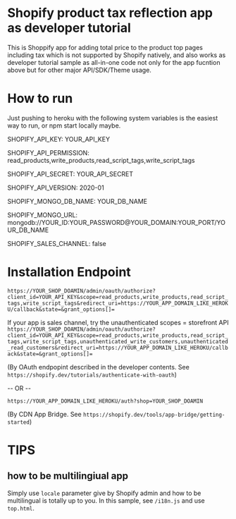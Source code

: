 # Shopify product tax reflection app as developer tutorial
This is Shoppify app for adding total price to the product top pages including tax which is not supported by Shopify natively, and 
also works as developer tutorial sample as all-in-one code not only for the app fucntion above but for other major API/SDK/Theme usage.

# How to run
Just pushing to heroku with the following system variables is the easiest way to run, or npm start locally maybe.

SHOPIFY_API_KEY:        YOUR_API_KEY

SHOPIFY_API_PERMISSION: read_products,write_products,read_script_tags,write_script_tags

SHOPIFY_API_SECRET:     YOUR_API_SECRET

SHOPIFY_API_VERSION:    2020-01

SHOPIFY_MONGO_DB_NAME:  YOUR_DB_NAME

SHOPIFY_MONGO_URL:      mongodb://YOUR_ID:YOUR_PASSWORD@YOUR_DOMAIN:YOUR_PORT/YOUR_DB_NAME

SHOPIFY_SALES_CHANNEL:     false

# Installation Endpoint
`https://YOUR_SHOP_DOAMIN/admin/oauth/authorize?client_id=YOUR_API_KEY&scope=read_products,write_products,read_script_tags,write_script_tags&redirect_uri=https://YOUR_APP_DOMAIN_LIKE_HEROKU/callback&state=&grant_options[]=` 

If your app is sales channel, try the unauthenticated scopes = storefront API
`https://YOUR_SHOP_DOAMIN/admin/oauth/authorize?client_id=YOUR_API_KEY&scope=read_products,write_products,read_script_tags,write_script_tags,unauthenticated_write_customers,unauthenticated_read_customers&redirect_uri=https://YOUR_APP_DOMAIN_LIKE_HEROKU/callback&state=&grant_options[]=` 

(By OAuth endpopint described in the developer contents. See `https://shopify.dev/tutorials/authenticate-with-oauth`)

-- OR --

`https://YOUR_APP_DOMAIN_LIKE_HEROKU/auth?shop=YOUR_SHOP_DOAMIN` 

(By CDN App Bridge. See `https://shopify.dev/tools/app-bridge/getting-started`)

# TIPS
## how to be multilingiual app
Simply use `locale` parameter give by Shopify admin and how to be multilingual is totally up to you. 
In this sample, see `/i18n.js` and use `top.html`.
